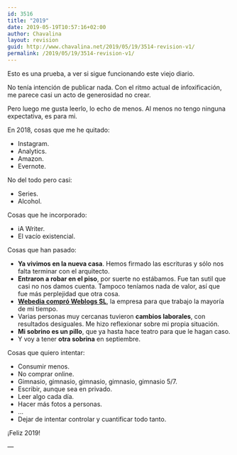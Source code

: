 ```yaml
---
id: 3516
title: "2019"
date: 2019-05-19T10:57:16+02:00
author: Chavalina
layout: revision
guid: http://www.chavalina.net/2019/05/19/3514-revision-v1/
permalink: /2019/05/19/3514-revision-v1/
---
```

Esto es una prueba, a ver si sigue funcionando este viejo diario.

No tenía intención de publicar nada. Con el ritmo actual de infoxificación, me parece casi un acto de generosidad no crear.

Pero luego me gusta leerlo, lo echo de menos. Al menos no tengo ninguna expectativa, es para mi.

En 2018, cosas que me he quitado:

  * Instagram.
  * Analytics.
  * Amazon.
  * Evernote.

No del todo pero casi:

  * Series.
  * Alcohol.

Cosas que he incorporado:

  * iA Writer.
  * El vacío existencial.

Cosas que han pasado:

  * **Ya vivimos en la nueva casa**. Hemos firmado las escrituras y sólo nos falta terminar con el arquitecto.
  * **Entraron a robar en el piso**, por suerte no estábamos. Fue tan sutil que casi no nos damos cuenta. Tampoco teníamos nada de valor, así que fue más perplejidad que otra cosa.
  * **[Webedia compró Weblogs SL](https://www.weblogssl.com/webedia-y-weblogs-unen-sus-fuerzas-para-convertirse-en-el-player-lider-de-entretenimiento-online-en-espana/)**, la empresa para que trabajo la mayoría de mi tiempo.
  * Varias personas muy cercanas tuvieron **cambios laborales**, con resultados desiguales. Me hizo reflexionar sobre mi propia situación.
  * **Mi sobrino es un pillo**, que ya hasta hace teatro para que le hagan caso.
  * Y voy a tener **otra sobrina** en septiembre.

Cosas que quiero intentar:

  * Consumir menos.
  * No comprar online.
  * Gimnasio, gimnasio, gimnasio, gimnasio, gimnasio 5/7.
  * Escribir, aunque sea en privado.
  * Leer algo cada día.
  * Hacer más fotos a personas.
  * …
  * Dejar de intentar controlar y cuantificar todo tanto.

¡Feliz 2019!

&#8212;